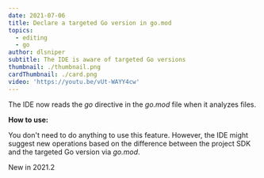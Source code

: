 ```yaml
---
date: 2021-07-06
title: Declare a targeted Go version in go.mod
topics:
  - editing
  - go
author: dlsniper
subtitle: The IDE is aware of targeted Go versions
thumbnail: ./thumbnail.png
cardThumbnail: ./card.png
video: 'https://youtu.be/vUt-WAYY4cw'
---
```

The IDE now reads the _go_ directive in the _go.mod_ file when it analyzes files.

**How to use:**

You don't need to do anything to use this feature. However, the IDE might suggest new operations based on the difference between the project SDK and the targeted Go version via _go.mod_.

<span class="tag is-rounded">New in 2021.2</span>
